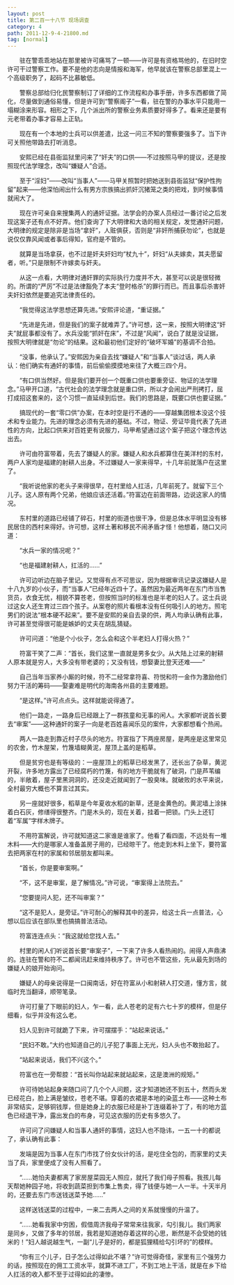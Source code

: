 ```yaml
---
layout: post
title: 第二百一十八节 现场调查
category: 4
path: 2011-12-9-4-21800.md
tag: [normal]
---
```


　　驻在警乖乖地站在那里被许可痛骂了一顿——许可是有资格骂他的，在旧时空许可干过警察工作。要不是他的志向是情报和海军，他早就该在警察总部里混上一个高级职务了，起码不比慕敏低。

　　警察总部给归化民警察制订了详细的工作流程和办事手册，许多东西都做了简化，尽量做到通俗易懂，但是许可到“警察阁子”一看，驻在警的办事水平只能用一塌糊涂来形容。相形之下，几个派出所的警察业务素质要好得多了。看来还是要有元老带着办事才容易上正轨。

　　现在有一个本地的士兵可以供差遣，比这一问三不知的警察要强多了。当下许可关照他带路去打听消息。

　　安熙已经在县衙监狱里问来了“奸夫”的口供——不过按照马甲的提议，还是按照现代法学理念，改叫“嫌疑人”合适。

　　至于“淫妇”——改叫“当事人”——马甲关照暂时把她送到县衙监狱“保护性拘留”起来——他深怕闹出什么有男方宗族搞出抓奸沉猪笼之类的把戏，到时候事情就闹大了。

　　现在许可亲自来搜集两人的通奸证据。法学会的办案人员经过一番讨论之后发现这案子还有点不好弄。他们查询了下大明律和大诰的相关规定，发觉通奸问题，大明律的规定是除非是当场“拿奸”，人赃俱获，否则是“非奸所捕获勿论”，也就是说仅仅靠风闻或者事后得知，官府是不管的。

　　就算是当场拿获，也不过是奸夫奸妇均“杖九十”，奸妇“从夫嫁卖，其夫愿留者，听。”只是限制不许嫁卖与奸夫。

　　从这一点看，大明律对通奸罪的实际执行力度并不大，甚至可以说是很轻微的。所谓的“严厉”不过是法律豁免了本夫“登时格杀”的罪行而已。而且事后杀害奸夫奸妇依然是要追究法律责任的。

　　“我觉得这法学思想还算先进。”安熙评论道，“重证据。”

　　“先进是先进，但是我们的案子就难弄了。”许可想，这一来，按照大明律这“奸夫”就屁事都没有了。水兵没能“抓奸在床”，不过是“风闻”，说白了就是没证据，按照大明律就是“勿论”的结果。这和最初他们定好的“破坏军婚”的基调不合拍。

　　“没事，他承认了。”安熙因为亲自去找“嫌疑人”和“当事人”谈过话，两人承认：他们确实有通奸的事情，前后偷偷摸摸地来往了大概三四个月。

　　“有口供当然好。但是我们要开创一个既重口供也要重旁证、物证的法学理念。”马甲开口道，“古代社会的法学理念就是重口供，所以才会闹出严刑拷打，屈打成招这套来的，这个习惯一直延续到后世。我们的思路是，既要口供也要证据。”

　　搞现代的一套“零口供”办案，在本时空是行不通的——穿越集团根本没这个技术和专业能力。先进的理念必须有先进的基础。不过，物证、旁证毕竟代表了先进性的方向，比起口供来对百姓更有说服力，马甲希望通过这个案子把这个理念传达出去。

　　许可由符富带着，先去了嫌疑人的家。嫌疑人和水兵都算住在美洋村的东村，两户人家均是福建的射耕人出身。不过嫌疑人一家来得早，十几年前就落户在这里了。

　　“我听说他家的老头子来得很早，在村里给人扛活，几年前死了。就留下三个儿子。这人原有两个兄弟，他娘应该还活着。”符富边在前面带路，边说这家人的情况。

　　东村里的道路已经铺了碎石，村里的街道也很干净，但是总体水平明显没有移民居住的西村来得好。许可想，这样土著和移民不闹矛盾才怪！他想着，随口又问道：

　　“水兵一家的情况呢？”

　　“也是福建射耕人，扛活的……”

　　许可边听边在脑子里记。又觉得有点不可思议，因为根据审讯记录这嫌疑人是十八九岁的小伙子，而“当事人”已经年近四十了。虽然因为最近两年在东门市当售货员，衣食无忧，相貌不算苍老，但按照当时的标准也是半老的妇人了。这士兵说过这女人还生育过三四个孩子。从案卷的照片看根本没有任何吸引人的地方。照宅男们的说法“根本硬不起来”。要不是安熙的亲自去录的供，两人均承认确有此事，许可甚至觉得很可能是嫉妒的丈夫在胡乱猜疑。

　　许可问道：“他是个小伙子，怎么会和这个半老妇人打得火热？”

　　符富干笑了二声：“首长，我们这里一直就是男多女少。从大陆上过来的射耕人原本就是穷人，大多没有带老婆的；又没有钱，想娶妻比登天还难——”

　　自己当年当家养小厮的时候，符不二经常拿符喜、符悦和符一金作为激励他们努力干活的筹码——娶妻难是明代的海南各州县的主要难题。

　　“是这样。”许可点点头。这样就能说得通了。

　　他们一路走，一路身后已经跟上了一群孩童和无事的闲人。大家都听说首长要去“审案”——这种通奸的案子一向是老百姓喜闻乐见的案件，大家都想看个热闹。

　　两人一路走到靠近村子尽头的地方。符富指了下两座房屋，是两座是这里常见的农舍，竹木屋架，竹篾墙糊黄泥，屋顶上盖的是稻草。

　　但是贫穷也是有等级的：一座屋顶上的稻草已经发黑了，还长出了杂草，黄泥开裂，许多地方露出了已经腐朽的竹篾，有的地方干脆就有了破洞，门是芦苇编的，半敞着，屋子里黑洞洞的，还没走近就闻到了一股臭味。就破败的水平来说，全村最穷大概也不算言过其实。

　　另一座就好很多，稻草是今年夏收水稻的新草，还是金黄色的。黄泥墙上涂抹着白石灰，修缮得很整齐。门是木头的，现在关着，挂着一把锁。门头上还钉着“军属”字样木牌子。

　　不用符富解说，许可就知道这二家谁是谁家了。他看了看四面，不远处有一堆木料——大约是哪家人准备盖房子用的，已经晾干了。他走到木料上坐下，要符富去把两家在村的家属和邻居朋友都叫来。

　　“首长，你是要审案啊。”

　　“不，这不是审案，是了解情况。”许可说，“审案得上法院去。”

　　“您要提问人犯，还不叫审案？”

　　“这不是犯人，是旁证。”许可耐心的解释其中的差异，给这士兵一点普法，心想以后应该在部队里也搞搞普法活动。

　　符富连连点头：“我这就给您找人去。”

　　村里的闲人们听说首长要“审案子”，一下来了许多人看热闹的。闹得人声鼎沸的。连驻在警和符不二都闻讯赶来维持秩序了。许可也不管这些，先从最先到场的嫌疑人的娘开始询问。

　　嫌疑人的母亲说得是一口闽南话，好在符富从小和射耕人打交道，懂方言，就临时充当翻译，顺带笔录。

　　许可打量了下眼前的妇人，乍一看，此人苍老的足有六七十岁的模样，但是仔细看，似乎并没有这么老。

　　妇人见到许可就跪了下来，许可摆摆手：“站起来说话。”

　　“民妇不敢。”大约也知道自己的儿子犯了事面上无光，妇人头也不敢抬起了。

　　“站起来说话，我们不兴这个。”

　　符富也在一旁帮腔：“首长叫你站起来就站起来，这是澳洲的规矩。”

　　许可待她站起身来随口问了几个个人问题，这才知道她还不到五十，然而头发已经花白，脸上满是皱纹，苍老不堪。穿着的衣裙是本地的染蓝土布——这种土布非常结实，足够铜钱厚，但是她身上的衣服已经是补丁连缀着补丁了，有的地方蓝色已经退干净，露出发白的布身，可见这衣服的历史有多悠久了。

　　许可问了问嫌疑人和当事人通奸的事情，这妇人也不隐讳，一五一十的都说了，承认确有此事：

　　发端是因为当事人在东门市找了份女伙计的活，是吃住全包的，而家里的丈夫当了兵，家里便成了没有人照看了。

　　“……她怕夫妻都离了家房屋菜园无人照应，就托了我们母子照看。我孩儿每天帮她种园子地，将收到蔬菜担到市集上售卖，得了钱便与她一人一半。十天半月的，还要去东门市送钱送菜予她……”

　　这样送钱送菜的过程中，一来二去两人之间的关系就慢慢的升温了。

　　“……她看我家中穷困，假借周济我母子常常来往我家，勾引我儿。我们两家是同乡，又做了多年的邻居，我若是知道她存着这样的心思，断然是不会受她的钱米的！”妇人越说越生气，一副“儿子是好的，都是狐狸精给勾引坏的”的模样。

　　“你有三个儿子，日子怎么过得如此不堪？”许可觉得奇怪，家里有三个强劳力的话，按照现在的佣工工资水平，就算不进工厂，不到工地上干活，就是在乡下给人扛活的收入都不至于过得如此的凄惨。
